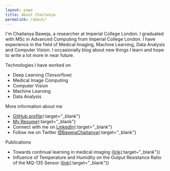 ```yaml
---
layout: page
title: About Chaitanya
permalink: /about/
---
```


I'm Chaitanya Baweja, a researcher at Imperial College London. I graduated with MSc
in Advanced Computing from Imperial College London. I have experience in the
field of Medical Imaging, Machine Learning, Data Analysis and Computer Vision.
I occasionally blog about new things I learn and hope to write a lot more in near future.

Technologies I have worked on
* Deep Learning (Tensorflow)
* Medical Image Computing
* Computer Vision
* Machine Learning
* Data Analysis

More information about me
* [GitHub profile](https://github.com/ChaitanyaBaweja){:target="_blank"}
* [My Resume](https://chaitanyabaweja.github.io/){:target="_blank"}
* Connect with me on [LinkedIn](https://www.linkedin.com/in/chaitanya-baweja/){:target="_blank"}
* Follow me on Twitter [@BawejaChaitanya](https://twitter.com/BawejaChaitanya){:target="_blank"}

Publications
* Towards continual learning in medical imaging ([link](https://arxiv.org/abs/1811.02496){:target="_blank"})
* Influence of Temperature and Humidity on the Output Resistance Ratio of the MQ-135 Sensor  ([link](http://ijarcsse.com/Before_August_2017/docs/papers/Volume_6/4_April2016/V6I4-0130.pdf){:target="_blank"})

<!---
Current Interests
* Building chatbots using Generative models
* Using Deep Learning for Text Classification
* Question Answering using Deep Learning

Papers Recently Read
* Neural Machine Translation by Jointly Learning to Align and Translate (link)
* Convolutional Neural Networks for Sentence Classification (link)
* Natural Language Processing (Almost) from Scratch (link)
--->
